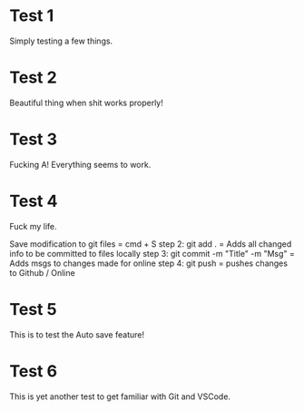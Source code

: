 # Test 1

Simply testing a few things.

# Test 2

Beautiful thing when shit works properly!

# Test 3

Fucking A! Everything seems to work.

# Test 4

Fuck my life.

Save modification to git files = cmd + S
step 2: git add . = Adds all changed info to be committed to files locally
step 3: git commit -m "Title" -m "Msg" = Adds msgs to changes made for online
step 4: git push = pushes changes to Github / Online

# Test 5

This is to test the Auto save feature!

# Test 6

This is yet another test to get familiar with Git and VSCode.